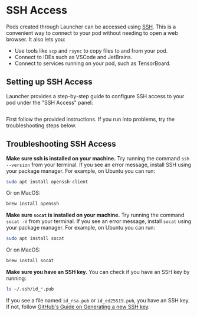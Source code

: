 # SSH Access

Pods created through Launcher can be accessed using [SSH](https://linux.die.net/man/1/ssh).
This is a convenient way to connect to your pod without needing to open a web browser.
It also lets you:

 - Use tools like `scp` and `rsync` to copy files to and from your pod.
 - Connect to IDEs such as VSCode and JetBrains.
 - Connect to services running on your pod, such as TensorBoard.

## Setting up SSH Access

Launcher provides a step-by-step guide to configure SSH access to your pod under the "SSH Access" panel:

<img srcset="_static/images/ssh-configure.png 2x" />

First follow the provided instructions. If you run into problems, try the troubleshooting steps below.

## Troubleshooting SSH Access

**Make sure ssh is installed on your machine.** Try running the command `ssh --version` from your terminal.
If you see an error message, install SSH using your package manager. For example, on Ubuntu you can run:

```bash
sudo apt install openssh-client
```

Or on MacOS:

```bash
brew install openssh
```

**Make sure `socat` is installed on your machine.** Try running the command `socat -V` from your terminal.
If you see an error message, install `socat` using your package manager. For example, on Ubuntu you can run:

```bash
sudo apt install socat
```

Or on MacOS:

```bash
brew install socat
```

**Make sure you have an SSH key.** You can check if you have an SSH key by running:

```bash
ls ~/.ssh/id_*.pub
```

If you see a file named `id_rsa.pub` or `id_ed25519.pub`, you have an SSH key. If not, follow
[GitHub's Guide on Generating a new SSH key](https://docs.github.com/en/authentication/connecting-to-github-with-ssh/generating-a-new-ssh-key-and-adding-it-to-the-ssh-agent#generating-a-new-ssh-key).
